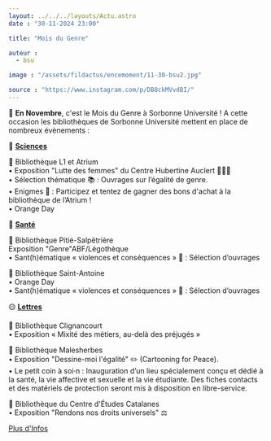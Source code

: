 ```yaml
---
layout: ../../../layouts/Actu.astro
date : "30-11-2024 23:00"

title: "Mois du Genre"

auteur :
  - bsu

image : "/assets/fildactus/encemoment/11-30-bsu2.jpg"

source : "https://www.instagram.com/p/DB8ckMVvdBI/"
---
```


📢 __En Novembre__, c'est le Mois du Genre à Sorbonne Université !
A cette occasion les bibliothèques de Sorbonne Université mettent en place de nombreux évènements :

🔵 <u>__Sciences__</u>

📍 Bibliothèque L1 et Atrium  
• Exposition "Lutte des femmes" du Centre Hubertine Auclert 👩🦰✊  
• Sélection thématique 📚 : Ouvrages sur l’égalité de genre.  
• Enigmes 🧩 : Participez et tentez de gagner des bons d'achat à la bibliothèque de l’Atrium !  
• Orange Day

🔴 <u>__Santé__</u>

📍 Bibliothèque Pitié-Salpêtrière  
Exposition "Genre"ABF/Légothèque  
• Sant(h)ématique « violences et conséquences » 📖 : Sélection d’ouvrages

📍 Bibliothèque Saint-Antoine  
• Orange Day  
• Sant(h)ématique « violences et conséquences » 📖 : Sélection d’ouvrages

🟡 <u>__Lettres__</u>

📍 Bibliothèque Clignancourt  
• Exposition « Mixité des métiers, au-delà des préjugés »

📍 Bibliothèque Malesherbes  
• Exposition "Dessine-moi l'égalité" ✏️ (Cartooning for Peace).  
• Le petit coin à soi·n : Inauguration d’un lieu spécialement conçu et dédié à la santé, la vie affective et sexuelle et la vie étudiante. Des fiches contacts et des matériels de protection seront mis à disposition en libre-service.

📍 Bibliothèque du Centre d'Études Catalanes  
• Exposition "Rendons nos droits universels" ⚖️

[Plus d'Infos](https://www.sorbonne-universite.fr/evenements/le-mois-du-genre-2024-dans-vos-bibliotheques)
